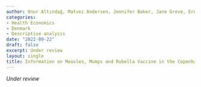 ```yaml
---
author: Onur Altındağ, Matvei Andersen, Jennifer Baker, Jane Greve, Erdal Tekin
categories:
- Health Economics
- Denmark
- Descriptive analysis
date: "2022-09-22"
draft: false
excerpt: Under review 
layout: single
title: Information on Measles, Mumps and Rubella Vaccine in the Copenhagen School Health Records Register
---
```


*Under review* 



